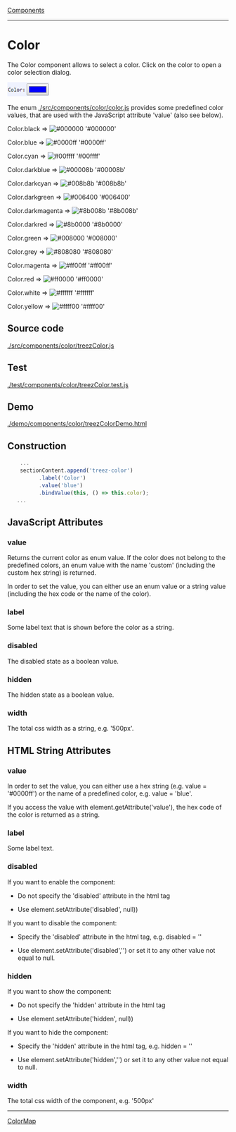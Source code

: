 [Components](../components.md)

----

# Color
		
The Color component allows to select a color. Click on the color to open a color selection dialog.
	
![](../../images/treezColor.png)

The enum [./src/components/color/color.js](../../../src/components/color/color.js) provides some predefined color values, 
that are used with the JavaScript attribute 'value' (also see below). 



Color.black => ![#000000](https://placehold.it/15/000000/000000?text=+) '#000000'

Color.blue => ![#0000ff](https://placehold.it/15/0000ff/000000?text=+) '#0000ff'

Color.cyan => ![#00ffff](https://placehold.it/15/00ffff/000000?text=+) '#00ffff'

Color.darkblue => ![#00008b](https://placehold.it/15/00008b/000000?text=+) '#00008b'

Color.darkcyan => ![#008b8b](https://placehold.it/15/008b8b/000000?text=+) '#008b8b' 

Color.darkgreen => ![#006400](https://placehold.it/15/006400/000000?text=+) '#006400'

Color.darkmagenta => ![#8b008b](https://placehold.it/15/8b008b/000000?text=+) '#8b008b'

Color.darkred => ![#8b0000](https://placehold.it/15/8b0000/000000?text=+) '#8b0000'

Color.green => ![#008000](https://placehold.it/15/008000/000000?text=+) '#008000'

Color.grey => ![#808080](https://placehold.it/15/808080/000000?text=+) '#808080'

Color.magenta => ![#ff00ff](https://placehold.it/15/ff00ff/000000?text=+) '#ff00ff'

Color.red => ![#ff0000](https://placehold.it/15/ff0000/000000?text=+) '#ff0000'

Color.white => ![#ffffff](https://placehold.it/15/ffffff/000000?text=+) '#ffffff'

Color.yellow => ![#ffff00](https://placehold.it/15/ffff00/000000?text=+) '#ffff00'

		
## Source code

[./src/components/color/treezColor.js](../../../src/components/color/treezColor.js)

## Test

[./test/components/color/treezColor.test.js](../../../test/components/color/treezColor.test.js)

## Demo

[./demo/components/color/treezColorDemo.html](../../../demo/components/color/treezColorDemo.html)

## Construction

```javascript
    ...
    sectionContent.append('treez-color')
		  .label('Color')		  
		  .value('blue')		
		  .bindValue(this, () => this.color);	
   ...
```

## JavaScript Attributes

### value

Returns the current color as enum value. If the color does not belong to the predefined colors, an enum value with the name 'custom' (including the custom hex string) is returned. 

In order to set the value, you can either use an enum value or a string value (including the hex code or the name of the color).  

### label

Some label text that is shown before the color as a string. 

### disabled

The disabled state as a boolean value. 

### hidden

The hidden state as a boolean value.

### width

The total css width as a string, e.g. '500px'.



## HTML String Attributes

### value

In order to set the value, you can either use a hex string (e.g. value = '#0000ff') or the name of a predefined color, e.g. value = 'blue'.  

If you access the value with element.getAttribute('value'), the hex code of the color is returned as a string. 

### label

Some label text.

### disabled

If you want to enable the component:

* Do not specify the 'disabled' attribute in the html tag

* Use element.setAttribute('disabled', null)) 

If you want to disable the component:

* Specify the 'disabled' attribute in the html tag, e.g. disabled = ''

* Use element.setAttribute('disabled','') or set it to any other value not equal to null. 

### hidden

If you want to show the component:

* Do not specify the 'hidden' attribute in the html tag

* Use element.setAttribute('hidden', null)) 

If you want to hide the component:

* Specify the 'hidden' attribute in the html tag, e.g. hidden = ''

* Use element.setAttribute('hidden','') or set it to any other value not equal to null. 

### width

The total css width of the component, e.g. '500px'


----

[ColorMap](../colorMap/colorMap.md)

